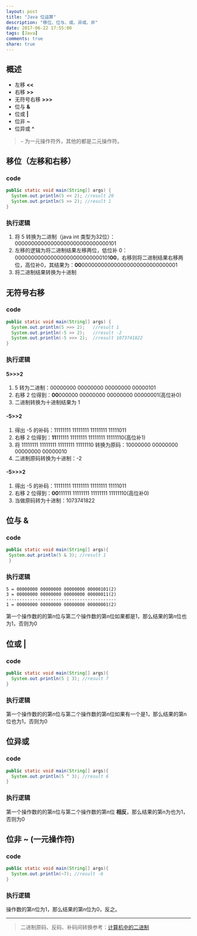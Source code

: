 ```yaml
---
layout: post
title: "Java 位运算"
description: "移位、位与、或、异或、非"
date: 2017-06-22 17:55:00
tags: [Java]
comments: true
share: true
---
```


## 概述

* 左移 **<<**
* 右移 **>>**
* 无符号右移 **>>>**
* 位与 **&**
* 位或 **\|**
* 位非 **~**
* 位异或 **^**

> `~` 为一元操作符外，其他的都是二元操作符。

## 移位（左移和右移）

### code

```java
public static void main(String[] args) {
  System.out.println(5 << 2); //result 20
  System.out.println(5 >> 2); //result 1
}
```

###  执行逻辑

1. 将 5 转换为二进制（java int 类型为32位）：00000000000000000000000000000101
2. 左移的逻辑为将二进制结果左移两位，低位补 0：000000000000000000000000000101**00**，右移则将二进制结果右移两位，高位补0，其结果为：**00**000000000000000000000000000001
3. 将二进制结果转换为十进制

## 无符号右移

### code

```java
public static void main(String[] args) {
  System.out.println(5 >>> 2);   //result 1
  System.out.println(-5 >> 2);   //result -2
  System.out.println(-5 >>> 2);  //result 1073741822
}   
```

### 执行逻辑

#### 5>>>2

1. 5 转为二进制：00000000 00000000 00000000 00000101
2. 右移 2 位得到：**00**000000 00000000 00000000 00000001(高位补0)
3. 二进制转换为十进制结果为 1

#### -5>>2

1. 得出 -5 的补码：11111111 11111111 11111111 11111011
2. 右移 2 位得到：**11**111111 11111111 11111111 11111110(高位补1)
3. 将 11111111 11111111 11111111 11111110 转换为原码：10000000 00000000 00000000 00000010
4. 二进制原码转换为十进制：-2

#### -5>>>2

1. 得出 -5 的补码：11111111 11111111 11111111 11111011
2. 右移 2 位得到：**00**111111 11111111 11111111 11111110(高位补0)
3. 当做原码转为十进制：1073741822

## 位与 &

### code

```java
public static void main(String[] args){
 System.out.println(5 & 3); //result 1
 }   
 ```

### 执行逻辑

 ```
 5 = 00000000 00000000 00000000 00000101(2)
 3 = 00000000 00000000 00000000 00000011(2)
 ------------------------------------------
 1 = 00000000 00000000 00000000 00000001(2)
 ```
 
 第一个操作数的的第n位与第二个操作数的第n位如果都是1，那么结果的第n位也为1，否则为0

## 位或 |

### code

```java
public static void main(String[] args){
  System.out.println(5 | 3); //result 7
}   
```

### 执行逻辑

第一个操作数的的第n位与第二个操作数的第n位如果有一个是1，那么结果的第n位也为1，否则为0

## 位异或

### code

```java
public static void main(String[] args){
  System.out.println(5 ^ 3); //result 6
}   
```

### 执行逻辑

第一个操作数的的第n位与第二个操作数的第n位 **相反**，那么结果的第n为也为1，否则为0

## 位非 ~ (一元操作符)

### code

```java
public static void main(String[] args){
  System.out.println(~7); //result -6
}
```

### 执行逻辑

操作数的第n位为1，那么结果的第n位为0，反之。

---

> 二进制原码、反码、补码间转换参考：<a href="/2017-06-17/binary-in-computer/" target="_bank">计算机中的二进制</a>
